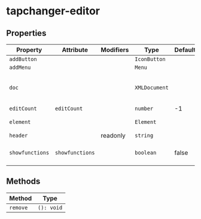 # tapchanger-editor

## Properties

| Property        | Attribute       | Modifiers | Type          | Default | Description                                      |
|-----------------|-----------------|-----------|---------------|---------|--------------------------------------------------|
| `addButton`     |                 |           | `IconButton`  |         |                                                  |
| `addMenu`       |                 |           | `Menu`        |         |                                                  |
| `doc`           |                 |           | `XMLDocument` |         | The document being edited as provided to editor by [[`Zeroline`]]. |
| `editCount`     | `editCount`     |           | `number`      | -1      |                                                  |
| `element`       |                 |           | `Element`     |         | SCL element TransformerWinding                   |
| `header`        |                 | readonly  | `string`      |         |                                                  |
| `showfunctions` | `showfunctions` |           | `boolean`     | false   | Whether `EqFunction` and `SubEquipment` are rendered |

## Methods

| Method   | Type       |
|----------|------------|
| `remove` | `(): void` |
